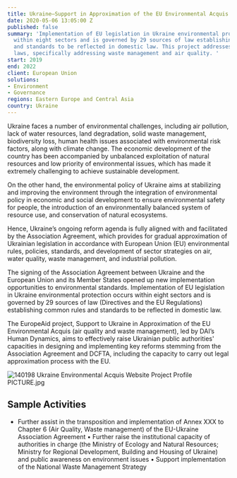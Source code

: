 ```yaml
---
title: Ukraine—Support in Approximation of the EU Environmental Acquis
date: 2020-05-06 13:05:00 Z
published: false
summary: 'Implementation of EU legislation in Ukraine environmental protection occurs
  within eight sectors and is governed by 29 sources of law establishing common rules
  and standards to be reflected in domestic law. This project addresses the relevant
  laws, specifically addressing waste management and air quality. '
start: 2019
end: 2022
client: European Union
solutions:
- Environment
- Governance
regions: Eastern Europe and Central Asia
country: Ukraine
---
```


Ukraine faces a number of environmental challenges, including air pollution, lack of water resources, land degradation, solid waste management, biodiversity loss, human health issues associated with environmental risk factors, along with climate change. The economic development of the country has been accompanied by unbalanced exploitation of natural resources and low priority of environmental issues, which has made it extremely challenging to achieve sustainable development. 

On the other hand, the environmental policy of Ukraine aims at stabilizing and improving the environment through the integration of environmental policy in economic and social development to ensure environmental safety for people, the introduction of an environmentally balanced system of resource use, and conservation of natural ecosystems. 

Hence, Ukraine’s ongoing reform agenda is fully aligned with and facilitated by the Association Agreement, which provides for gradual approximation of Ukrainian legislation in accordance with European Union (EU) environmental rules, policies, standards, and development of sector strategies on air, water quality, waste management, and industrial pollution. 

The signing of the Association Agreement between Ukraine and the European Union and its Member States opened up new implementation opportunities to environmental standards. Implementation of EU legislation in Ukraine environmental protection occurs within eight sectors and is governed by 29 sources of law (Directives and the EU Regulations) establishing common rules and standards to be reflected in domestic law.

The EuropeAid project, Support to Ukraine in Approximation of the EU Environmental Acquis (air quality and waste management), led by DAI’s Human Dynamics, aims to effectively raise Ukrainian public authorities' capacities in designing and implementing key reforms stemming from the Association Agreement and DCFTA, including the capacity to carry out legal approximation process with the EU.

![140198 Ukraine Environmental Acquis Website Project Profile PICTURE.jpg](/uploads/140198%20Ukraine%20Environmental%20Acquis%20Website%20Project%20Profile%20PICTURE.jpg)

## Sample Activities

* Further assist in the transposition and implementation of Annex XXX to Chapter 6 (Air Quality, Waste management) of the EU-Ukraine Association Agreement
•	Further raise the institutional capacity of authorities in charge (the Ministry of Ecology and Natural Resources; Ministry for Regional Development, Building and Housing of Ukraine) and public awareness on environment issues
•	Support implementation of the National Waste Management Strategy
